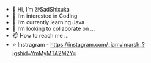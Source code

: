 - 👋 Hi, I’m @SadShixuka
- 👀 I’m interested in Coding
- 🌱 I’m currently learning Java 
- 💞️ I’m looking to collaborate on ...
- 📫 How to reach me ...
- ⭐ Instragram - https://instagram.com/_iamvimarsh_?igshid=YmMyMTA2M2Y=

<!---
SadShixuka/SadShixuka is a ✨ special ✨ repository because its `README.md` (this file) appears on your GitHub profile.
You can click the Preview link to take a look at your changes.
--->
